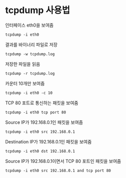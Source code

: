 # tcpdump 사용법
인터페이스 eth0을 보여줌
```shell
tcpdump -i eth0
```
결과를 바이너리 파일로 저장
```shell
tcpdump -w tcpdump.log
```
저장한 파일을 읽음
```shell
tcpdump -r tcpdump.log
```
카운터 10개만 보여줌
```shell
tcpdump -i eth0 -c 10
```
TCP 80 포트로 통신하는 패킷을 보여줌
```shell
tcpdump -i eth0 tcp port 80
```
Source IP가 192.168.0.1인 패킷을 보여줌
```shell
tcpdump -i eth0 src 192.168.0.1
```
Destination IP가 192.168.0.1인 패킷을 보여줌
```shell
tcpdump -i eth0 dst 192.168.0.1

```
Source IP가 192.168.0.1이면서 TCP 80 포트인 패킷을 보여줌
```shell
tcpdump -i eth0 src 192.168.0.1 and tcp port 80
```
